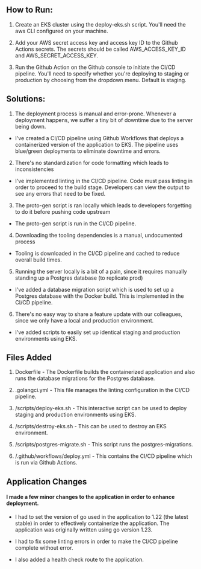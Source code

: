 ## How to Run:

1. Create an EKS cluster using the deploy-eks.sh script. You'll need the aws CLI configured on your machine.

2. Add your AWS secret access key and access key ID to the Github Actions secrets. The secrets should be called AWS_ACCESS_KEY_ID and AWS_SECRET_ACCESS_KEY.

3. Run the Github Action on the Github console to initiate the CI/CD pipeline. You'll need to specify whether you're deploying to staging or production by choosing from the dropdown menu. Default is staging.

## Solutions:

1. The deployment process is manual and error-prone. Whenever a deployment happens, we suffer a tiny bit of downtime due to the server being down.

* I've created a CI/CD pipeline using Github Workflows that deploys a containerized version of the application to EKS. The pipeline uses blue/green deployments to eliminate downtime and errors.
 
2. There's no standardization for code formatting which leads to inconsistencies

* I've implemented linting in the CI/CD pipeline. Code must pass linting in order to proceed to the build stage. Developers can view the output to see any errors that need to be fixed.

3. The proto-gen script is ran locally which leads to developers forgetting to do it before pushing code upstream

* The proto-gen script is run in the CI/CD pipeline. 

4. Downloading the tooling dependencies is a manual, undocumented process

* Tooling is downloaded in the CI/CD pipeline and cached to reduce overall build times.

5. Running the server locally is a bit of a pain, since it requires manually standing up a Postgres database (to replicate prod)

* I've added a database migration script which is used to set up a Postgres database with the Docker build. This is implemented in the CI/CD pipeline.

6. There's no easy way to share a feature update with our colleagues, since we only have a local and production environment.

* I've added scripts to easily set up identical staging and production environments using EKS.


## Files Added

1. Dockerfile - The Dockerfile builds the containerized application and also runs the database migrations for the Postgres database.

2. .golangci.yml - This file manages the linting configuration in the CI/CD pipeline.

3. /scripts/deploy-eks.sh - This interactive script can be used to deploy staging and production environments using EKS.

4. /scripts/destroy-eks.sh - This can be used to destroy an EKS environment.

5. /scripts/postgres-migrate.sh - This script runs the postgres-migrations.

6. /.github/workflows/deploy.yml - This contains the CI/CD pipeline which is run via Github Actions.

## Application Changes

#### I made a few minor changes to the application in order to enhance deployment. 

* I had to set the version of go used in the application to 1.22 (the latest stable) in order to effectively containerize the application. The application was originally written using go version 1.23. 

* I had to fix some linting errors in order to make the CI/CD pipeline complete without error. 

* I also added a health check route to the application.
